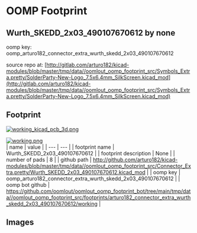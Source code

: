 # OOMP Footprint  
## Wurth_SKEDD_2x03_490107670612  by none  
  
oomp key: oomp_arturo182_connector_extra_wurth_skedd_2x03_490107670612  
  
source repo at: [http://gitlab.com/arturo182/kicad-modules/blob/master/tmp/data//oomlout_oomp_footprint_src/Symbols_Extra.pretty/SolderParty-New-Logo_7.5x6.4mm_SilkScreen.kicad_mod](http://gitlab.com/arturo182/kicad-modules/blob/master/tmp/data//oomlout_oomp_footprint_src/Symbols_Extra.pretty/SolderParty-New-Logo_7.5x6.4mm_SilkScreen.kicad_mod)  
## Footprint  
  
[![working_kicad_pcb_3d.png](working_kicad_pcb_3d_600.png)](working_kicad_pcb_3d.png)  
  
[![working.png](working_600.png)](working.png)  
| name | value | 
| --- | --- | 
| footprint name | Wurth_SKEDD_2x03_490107670612 | 
| footprint description | None | 
| number of pads | 8 | 
| github path | http://github.com/arturo182/kicad-modules/blob/master/tmp/data//oomlout_oomp_footprint_src/Connector_Extra.pretty/Wurth_SKEDD_2x03_490107670612.kicad_mod | 
| oomp key | oomp_arturo182_connector_extra_wurth_skedd_2x03_490107670612 | 
| oomp bot github | https://github.com/oomlout/oomlout_oomp_footprint_bot/tree/main/tmp/data//oomlout_oomp_footprint_src/footprints/arturo182_connector_extra_wurth_skedd_2x03_490107670612/working | 
## Images  
